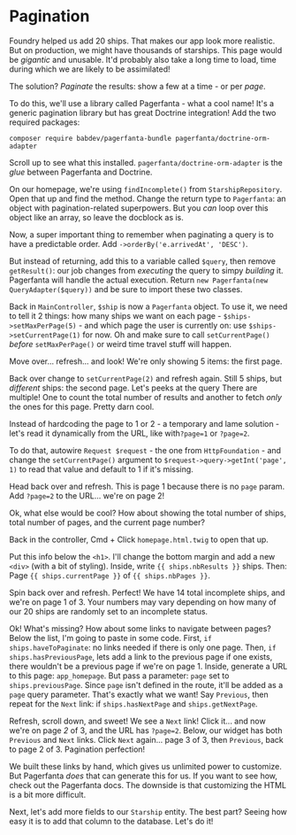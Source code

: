 # Pagination

Foundry helped us add 20 ships. That makes our app look more realistic.
But on production, we might have thousands of starships. This page would be
*gigantic* and unusable. It'd probably also take a long time to load, time during
which we are likely to be assimilated!

The solution? *Paginate* the results: show a few at a time - or per *page*.

To do this, we'll use a library called Pagerfanta - what a cool name! It's a generic pagination library
but has great Doctrine integration! Add the two required packages:

```terminal
composer require babdev/pagerfanta-bundle pagerfanta/doctrine-orm-adapter
```

Scroll up to see what this installed. `pagerfanta/doctrine-orm-adapter` is the *glue* between
Pagerfanta and Doctrine.

On our homepage, we're using `findIncomplete()` from `StarshipRepository`. Open
that up and find the method. Change the return type to `Pagerfanta`: an object
with pagination-related superpowers. But you *can* loop over this object like an
array, so leave the docblock as is.

Now, a super important thing to remember when paginating a query is to have a
predictable order. Add `->orderBy('e.arrivedAt', 'DESC')`.

But instead of returning, add this to a variable called `$query`, then remove
`getResult()`: our job changes from *executing* the query to simpy *building*
it. Pagerfanta will handle the actual execution. Return
`new Pagerfanta(new QueryAdapter($query))` and be sure to import these
two classes.

Back in `MainController`, `$ship` is now a `Pagerfanta` object. To use it,
we need to tell it 2 things: how many ships we want on each page - `$ships->setMaxPerPage(5)` -
and which page the user is currently on: use `$ships->setCurrentPage(1)` for now.
Oh and make sure to call `setCurrentPage()` *before* `setMaxPerPage()` or
weird time travel stuff will happen.

Move over... refresh... and look! We're only showing 5 items: the first page.

Back over change to `setCurrentPage(2)` and refresh again.
Still 5 ships, but *different* ships: the second page. Let's peeks at the query
There are multiple! One to count the total number of results and another to fetch
*only* the ones for this page. Pretty darn cool.

Instead of hardcoding the page to 1 or 2 - a temporary and lame solution - let's
read it dynamically from the URL, like with`?page=1` or `?page=2`.

To do that, autowire `Request $request` - the one from `HttpFoundation` -
and change the `setCurrentPage()` argument to `$request->query->getInt('page', 1)`
to read that value and default to 1 if it's missing.

Head back over and refresh. This is page 1 because there is no `page` param. Add `?page=2`
to the URL... we're on page 2!

Ok, what else would be cool? How about showing the total number of ships,
total number of pages, and the current page number?

Back in the controller, Cmd + Click `homepage.html.twig` to open that up.

Put this info below the `<h1>`. I'll change the bottom margin and add
a new `<div>` (with a bit of styling). Inside, write `{{ ships.nbResults }}` ships.
Then: Page `{{ ships.currentPage }}` of `{{ ships.nbPages }}`.

Spin back over and refresh. Perfect! We have 14 total incomplete ships, and we're on page 1 of 3.
Your numbers may vary depending on how many of our 20 ships are randomly set to
an incomplete status.

Ok! What's missing? How about some links to navigate between pages?
Below the list, I'm going to paste in some code. First,
`if ships.haveToPaginate`: no links needed if there is only one page. Then,
`if ships.hasPreviousPage`, lets add a link to the previous page if one exists,
there wouldn't be a previous page if we're on page 1. Inside, generate a URL
to this page: `app_homepage`. But pass a parameter: `page` set to `ships.previousPage`.
Since `page` isn't defined in the route, it'll be added as a `page`
query parameter. That's exactly what we want! Say `Previous`, then repeat for
the `Next` link: if `ships.hasNextPage` and `ships.getNextPage`.

Refresh, scroll down, and sweet! We see a `Next` link! Click it... and now we're on page *2* of 3,
and the URL has `?page=2`. Below, our widget has both `Previous` and `Next` links. Click `Next` again...
page 3 of 3, then `Previous`, back to page 2 of 3. Pagination perfection!

We built these links by hand, which gives us unlimited power to customize. But Pagerfanta
*does* that can generate this for us. If you want to see how, check out the Pagerfanta docs.
The downside is that customizing the HTML is a bit more difficult.

Next, let's add more fields to our `Starship` entity. The best part? Seeing
how easy it is to add that column to the database. Let's do it!
